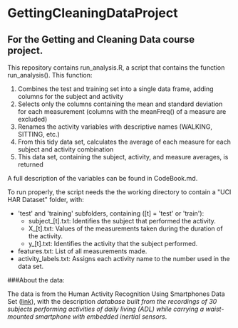 # GettingCleaningDataProject
## For the Getting and Cleaning Data course project.

This repository contains run_analysis.R, a script that contains the function run_analysis(). This function:

1. Combines the test and training set into a single data frame, adding columns for the subject and activity
2. Selects only the columns containing the mean and standard deviation for each measurement (columns with the meanFreq() of a measure are excluded)
3. Renames the activity variables with descriptive names (WALKING, SITTING, etc.)
4. From this tidy data set, calculates the average of each measure for each subject and activity combination
5. This data set, containing the subject, activity, and measure averages, is returned

A full description of the variables can be found in CodeBook.md.

To run properly, the script needs the the working directory to contain a "UCI HAR Dataset" folder, with:

* 'test' and 'training' subfolders, containing ([t] = 'test' or 'train'):
	* subject_[t].txt: Identifies the subject that performed the activity.
	* X_[t].txt: Values of the measurements taken during the duration of the activity.
	* y_[t].txt: Identifies the activity that the subject performed.
* features.txt: List of all measurements made.
* activity_labels.txt: Assigns each activity name to the number used in the data set.

###About the data:

The data is from the Human Activity Recognition Using Smartphones Data Set ([link](http://archive.ics.uci.edu/ml/datasets/Human+Activity+Recognition+Using+Smartphones)), with the description *database built from the recordings of 30 subjects performing activities of daily living (ADL) while carrying a waist-mounted smartphone with embedded inertial sensors*.

